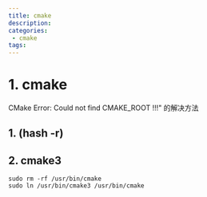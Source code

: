 ```yaml
---
title: cmake
description:
categories:
 - cmake
tags:
---
```


# 1. cmake

CMake Error: Could not find CMAKE_ROOT !!!" 的解决方法

## 1. (hash -r)
## 2. cmake3
```
sudo rm -rf /usr/bin/cmake
sudo ln /usr/bin/cmake3 /usr/bin/cmake
```